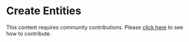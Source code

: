# Create Entities
This content requires community contributions. Please [click here](index.md) to see how to contribute.